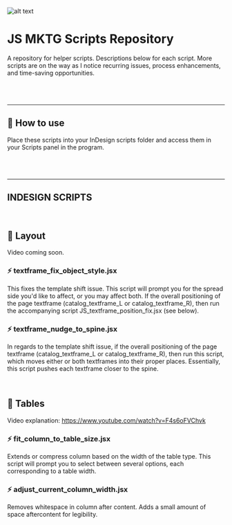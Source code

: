 <br><br><br>

![alt text](https://victorpared.es/wp-content/uploads/2023/11/github_bg.pn)
# JS MKTG Scripts Repository

A repository for helper scripts. Descriptions below for each script. More scripts are on the way as I notice recurring issues, process enhancements, and time-saving opportunities.
<br><br><br><br>

<hr>

## 📍 How to use
Place these scripts into your InDesign scripts folder and access them in your Scripts panel in the program.
<br><br><br><br>

<hr>

## INDESIGN SCRIPTS
<br>

## 📁 Layout
Video coming soon.

### ⚡️ textframe_fix_object_style.jsx
This fixes the template shift issue. This script will prompt you for the spread side you'd like to affect, or you may affect both. If the overall positioning of the page textframe (catalog_textframe_L or catalog_textframe_R), then run the accompanying script JS_textframe_position_fix.jsx (see below).

### ⚡️ textframe_nudge_to_spine.jsx
In regards to the template shift issue, if the overall positioning of the page textframe (catalog_textframe_L or catalog_textframe_R), then run this script, which moves either or both textframes into their proper places. Essentially, this script pushes each textframe closer to the spine.

<br>

## 📁 Tables
Video explanation: https://www.youtube.com/watch?v=F4s6oFVChvk

### ⚡️ fit_column_to_table_size.jsx
Extends or compress column based on the width of the table type. This script will prompt you to select between several options, each corresponding to a table width. 

### ⚡️ adjust_current_column_width.jsx
Removes whitespace in column after content. Adds a small amount of space aftercontent for legibility.


<br><br><br><br>
